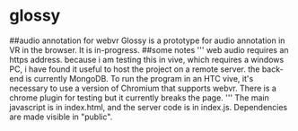 # glossy
##audio annotation for webvr
Glossy is a prototype for audio annotation in VR in the browser. It is in-progress.
##some notes
'''
web audio requires an https address.
because i am testing this in vive, which requires a windows PC, i have found it useful to host the project on a remote server.
the back-end is currently MongoDB.
To run the program in an HTC vive, it's necessary to use a version of Chromium that supports webvr. There is a chrome plugin for testing but it currently breaks the page.
'''
The main javascript is in index.html, and the server code is in index.js. Dependencies are made visible in "public".
